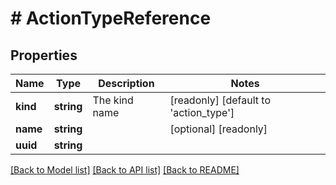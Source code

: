 # # ActionTypeReference

## Properties

Name | Type | Description | Notes
------------ | ------------- | ------------- | -------------
**kind** | **string** | The kind name | [readonly] [default to 'action_type']
**name** | **string** |  | [optional] [readonly]
**uuid** | **string** |  |

[[Back to Model list]](../../README.md#models) [[Back to API list]](../../README.md#endpoints) [[Back to README]](../../README.md)
